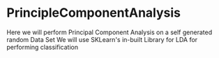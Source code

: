 # PrincipleComponentAnalysis
Here we will perform Principal Component Analysis on a self generated random Data Set We will use SKLearn's in-built Library for LDA for performing classification 
